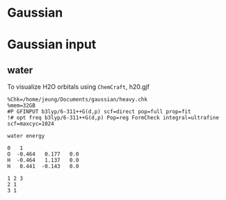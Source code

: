 # Gaussian
# Gaussian input
## water
To visualize H2O orbitals using `ChemCraft`,
h20.gjf
```
%Chk=/home/jeung/Documents/gaussian/heavy.chk
%mem=32GB
#P GFINPUT b3lyp/6-311++G(d,p) scf=direct pop=full prop=fit
!# opt freq b3lyp/6-311++G(d,p) Pop=reg FormCheck integral=ultrafine scf=maxcyc=1024

water energy

0   1
O  -0.464   0.177   0.0	 
H  -0.464   1.137   0.0	 
H   0.441  -0.143   0.0

1 2 3
2 1
3 1


```
